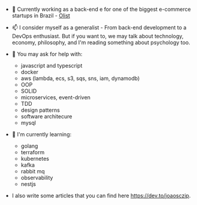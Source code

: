 - 💬 Currently working as a back-end e for one of the biggest e-commerce startups in Brazil - [Olist](https://olist.com/)

- 📫 I consider myself as a generalist - From back-end development to a DevOps enthusiast. But if you want to, we may talk about technology, economy, philosophy, and I'm reading something about psychology too. 

- 👯 You may ask for help with:
  - javascript and typescript
  - docker
  - aws (lambda, ecs, s3, sqs, sns, iam, dynamodb)
  - OOP
  - SOLID
  - microservices, event-driven
  - TDD
  - design patterns
  - software architecure
  - mysql

- 🌱  I'm currently learning:
  - golang
  - terraform
  - kubernetes
  - kafka
  - rabbit mq
  - observability
  - nestjs

- I also write some articles that you can find here https://dev.to/joaosczip.
<!--
 I’m currently working on ...
- 🌱 I’m currently learning ...
- 👯 I’m looking to collaborate on ...
- 🤔 I’m looking for help with ...
- 💬 Ask me about ...
- 📫 How to reach me: ...
- 😄 Pronouns: ...
- ⚡ Fun fact: ...
-->
